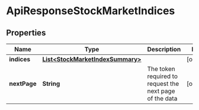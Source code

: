 
# ApiResponseStockMarketIndices

## Properties
Name | Type | Description | Notes
------------ | ------------- | ------------- | -------------
**indices** | [**List&lt;StockMarketIndexSummary&gt;**](StockMarketIndexSummary.md) |  |  [optional]
**nextPage** | **String** | The token required to request the next page of the data |  [optional]



